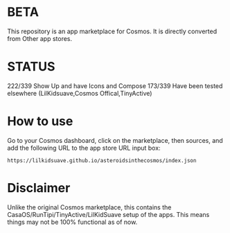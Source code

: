 # BETA
This repository is an app marketplace for Cosmos. It is directly converted from Other app stores.
# STATUS

222/339 Show Up and have Icons and Compose
173/339 Have been tested elsewhere (LilKidsuave,Cosmos Offical,TinyActive)


# How to use

Go to your Cosmos dashboard, click on the marketplace, then sources, and add the following URL to the app store URL input box:

```
https://lilkidsuave.github.io/asteroidsinthecosmos/index.json
```

# Disclaimer

Unlike the original Cosmos marketplace, this contains the CasaOS/RunTipi/TinyActive/LilKidSuave setup of the apps. This means things may not be 100% functional as of now.
